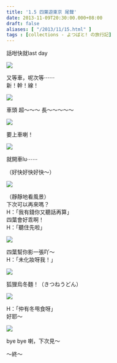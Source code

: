 ```yaml
---
title: '1.5 四葉遊東京 尾聲'
date: 2013-11-09T20:30:00.000+08:00
draft: false
aliases: [ "/2013/11/15.html" ]
tags : [collections - よつばと! の旅行記]
---
```


話咁快就last day  

[![](https://1.bp.blogspot.com/-3Y4RV3fjaWw/XCdAf5QoZuI/AAAAAAAACeg/2oYjHd_Kg4MgkEHFYe9CTmFA-x1IURiRgCLcBGAs/s640/26.jpg)](https://1.bp.blogspot.com/-3Y4RV3fjaWw/XCdAf5QoZuI/AAAAAAAACeg/2oYjHd_Kg4MgkEHFYe9CTmFA-x1IURiRgCLcBGAs/s1600/26.jpg)

又等車，呢次等⋯⋯  
新！幹！線！  

[![](https://3.bp.blogspot.com/-nAJXYhY7JuA/XCW35_PfMhI/AAAAAAAACX0/U8xVfAibgVkV8lcjuifsJqBlU-6_00-qwCPcBGAYYCw/s640/35.jpg)](https://3.bp.blogspot.com/-nAJXYhY7JuA/XCW35_PfMhI/AAAAAAAACX0/U8xVfAibgVkV8lcjuifsJqBlU-6_00-qwCPcBGAYYCw/s1600/35.jpg)

車頭 超～～～ 長～～～～～  

[![](https://3.bp.blogspot.com/-smu4eBNhGh8/XCdAyetFbmI/AAAAAAAACeo/iFzQprf6Vl8etWKmZraAkHb-5v0yd8reACLcBGAs/s640/27.jpg)](https://3.bp.blogspot.com/-smu4eBNhGh8/XCdAyetFbmI/AAAAAAAACeo/iFzQprf6Vl8etWKmZraAkHb-5v0yd8reACLcBGAs/s1600/27.jpg)

要上車喇！  

[![](https://3.bp.blogspot.com/-bYD6g0uVukA/XCdA85r91QI/AAAAAAAACes/QWbL41BuvDcZOwZveohnLnaN5J2BJOlJgCLcBGAs/s640/28.jpg)](https://3.bp.blogspot.com/-bYD6g0uVukA/XCdA85r91QI/AAAAAAAACes/QWbL41BuvDcZOwZveohnLnaN5J2BJOlJgCLcBGAs/s1600/28.jpg)

就開車lu⋯⋯  
  
（好快好快好快～）  

[![](https://3.bp.blogspot.com/-3UE7e-ds5R8/XCdBg3zxF5I/AAAAAAAACe4/l6ebJFF6ymwA7ivyvlH230d1bUkVDvYoACLcBGAs/s640/29.jpg)](https://3.bp.blogspot.com/-3UE7e-ds5R8/XCdBg3zxF5I/AAAAAAAACe4/l6ebJFF6ymwA7ivyvlH230d1bUkVDvYoACLcBGAs/s1600/29.jpg)

（靜靜地看風景）  
下次可以再來嗎？  
H：「我有錢你又聽話再算」  
四葉會好乖啊！  
H：「聽住先啦」  

[![](https://4.bp.blogspot.com/-o8saYdiL6-M/XCdBpp5f0-I/AAAAAAAACe8/cR_ts1pURr8XJ5bLT6v_EgBbXwdhCE25gCLcBGAs/s640/30.jpg)](https://4.bp.blogspot.com/-o8saYdiL6-M/XCdBpp5f0-I/AAAAAAAACe8/cR_ts1pURr8XJ5bLT6v_EgBbXwdhCE25gCLcBGAs/s1600/30.jpg)

四葉幫你影一張吖～  
H：「未化妝呀我！」  

[![](https://1.bp.blogspot.com/-mxCot65-TSI/XCdB1bJduRI/AAAAAAAACfE/WUOLX2-cwsI757MXHnOAAGj3kThNQTWAQCLcBGAs/s640/31.jpg)](https://1.bp.blogspot.com/-mxCot65-TSI/XCdB1bJduRI/AAAAAAAACfE/WUOLX2-cwsI757MXHnOAAGj3kThNQTWAQCLcBGAs/s1600/31.jpg)

狐狸烏冬麵！（きつねうどん）  

[![](https://1.bp.blogspot.com/-TgPzArJ47BE/XCdB9W-I3XI/AAAAAAAACfM/MxtwDwHQVjUvCzOjzxX0JCdEZ0TANbHhQCLcBGAs/s640/32.jpg)](https://1.bp.blogspot.com/-TgPzArJ47BE/XCdB9W-I3XI/AAAAAAAACfM/MxtwDwHQVjUvCzOjzxX0JCdEZ0TANbHhQCLcBGAs/s1600/32.jpg)

H：「仲有冬甩食呀」  
好耶～  

[![](https://2.bp.blogspot.com/-yIrLzZgzcPA/XCdCH_58fgI/AAAAAAAACfU/3sQhwHGmTpgH9hI_mZZS1E6AI25yOnWJACLcBGAs/s640/33.jpg)](https://2.bp.blogspot.com/-yIrLzZgzcPA/XCdCH_58fgI/AAAAAAAACfU/3sQhwHGmTpgH9hI_mZZS1E6AI25yOnWJACLcBGAs/s1600/33.jpg)

bye bye 喇，下次見～  
  
  
  
～終～